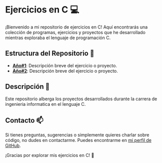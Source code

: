 # Ejercicios en C 💻

¡Bienvenido a mi repositorio de ejercicios en C! Aquí encontrarás una colección de programas, ejercicios y proyectos que he desarrollado mientras exploraba el lenguaje de programación C.

## Estructura del Repositorio 📁

- **[Año#1](C/Año1/)**: Descripción breve del ejercicio o proyecto.
- **[Año#2](C/Año2/)**: Descripción breve del ejercicio o proyecto.

## Descripción 📝

Este repositorio alberga los proyectos desarrollados durante la carrera de ingenieria informatica en el lenguaje C.

## Contacto 📫

Si tienes preguntas, sugerencias o simplemente quieres charlar sobre código, no dudes en contactarme. Puedes encontrarme en [mi perfil de GitHub](https://github.com/raul2811).

¡Gracias por explorar mis ejercicios en C! 👾
